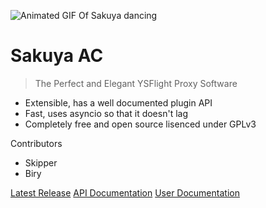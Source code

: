 ![Animated GIF Of Sakuya dancing](/touhou-sakuya.gif ':size=100')

# Sakuya AC

> The Perfect and Elegant YSFlight Proxy Software

- Extensible, has a well documented plugin API
- Fast, uses asyncio so that it doesn't lag
- Completely free and open source lisenced under GPLv3

Contributors
- Skipper
- Biry

[Latest Release](https://github.com/the-indian-dev/sakuya-ac/releases/)
[API Documentation](/api/README.md)
[User Documentation](/user/README.md)
